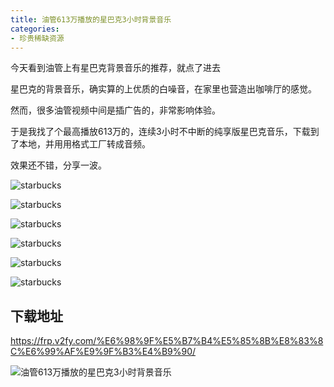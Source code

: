 ```yaml
---
title: 油管613万播放的星巴克3小时背景音乐
categories:
- 珍贵稀缺资源
---
```


今天看到油管上有星巴克背景音乐的推荐，就点了进去



星巴克的背景音乐，确实算的上优质的白噪音，在家里也营造出咖啡厅的感觉。



然而，很多油管视频中间是插广告的，非常影响体验。



于是我找了个最高播放613万的，连续3小时不中断的纯享版星巴克音乐，下载到了本地，并用用格式工厂转成音频。



效果还不错，分享一波。



![starbucks](https://cdn.fangyuanxiaozhan.com/assets/1632918764217ciZrBiC1.jpeg)



![starbucks](https://cdn.fangyuanxiaozhan.com/assets/1632918065449dBf4C2Xi.jpeg)



![starbucks](https://cdn.fangyuanxiaozhan.com/assets/1632918213830r6fNi7J7.jpeg)



![starbucks](https://cdn.fangyuanxiaozhan.com/assets/1632918220443SQJecJGm.jpeg)



![starbucks](https://cdn.fangyuanxiaozhan.com/assets/1632918264308TXYjaZX1.jpeg)





![starbucks](https://cdn.fangyuanxiaozhan.com/assets/1632918275530fQFiNnHE.jpeg)



## 下载地址



https://frp.v2fy.com/%E6%98%9F%E5%B7%B4%E5%85%8B%E8%83%8C%E6%99%AF%E9%9F%B3%E4%B9%90/



![油管613万播放的星巴克3小时背景音乐](https://cdn.fangyuanxiaozhan.com/assets/1632917987524xXnTt6WS.png)






